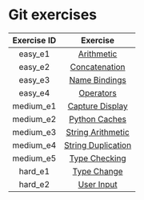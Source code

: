 # Git exercises


| Exercise ID | Exercise |
|:-----------:|:--------:|
| easy_e1 | [Arithmetic](https://github.com/ByteAcademyCo/Exercises/tree/master/introduction_and_environment/hello_world/1_arithmetic) |
| easy_e2 | [Concatenation](https://github.com/ByteAcademyCo/Exercises/tree/master/introduction_and_environment/hello_world/1_concatenate) |
| easy_e3 | [Name Bindings](https://github.com/ByteAcademyCo/Exercises/tree/master/introduction_and_environment/hello_world/1_name_bindings) |
| easy_e4 | [Operators](https://github.com/ByteAcademyCo/Exercises/tree/master/introduction_and_environment/hello_world/1_operators) |
| medium_e1 | [Capture Display](https://github.com/ByteAcademyCo/Exercises/tree/master/introduction_and_environment/hello_world/2_capture_display) |
| medium_e2 | [Python Caches](https://github.com/ByteAcademyCo/Exercises/tree/master/introduction_and_environment/hello_world/2_python_caches) |
| medium_e3 | [String Arithmetic](https://github.com/ByteAcademyCo/Exercises/tree/master/introduction_and_environment/hello_world/2_string_arithmetic) |
| medium_e4 | [String Duplication](https://github.com/ByteAcademyCo/Exercises/tree/master/introduction_and_environment/hello_world/2_string_duplicate) |
| medium_e5 | [Type Checking](https://github.com/ByteAcademyCo/Exercises/tree/master/introduction_and_environment/hello_world/2_type_check) |
| hard_e1 | [Type Change](https://github.com/ByteAcademyCo/Exercises/tree/master/introduction_and_environment/hello_world/3_type_change) |
| hard_e2 | [User Input](https://github.com/ByteAcademyCo/Exercises/tree/master/introduction_and_environment/hello_world/3_user_input) |
